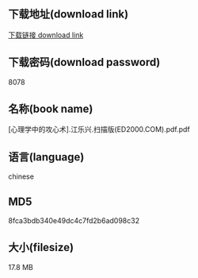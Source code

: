 ## 下载地址(download link)
[下载链接 download link](https://voluble-croquembouche-d321dc.netlify.app/?s=%5B%E5%BF%83%E7%90%86%E5%AD%A6%E4%B8%AD%E7%9A%84%E6%94%BB%E5%BF%83%E6%9C%AF%5D.%E6%B1%9F%E4%B9%90%E5%85%B4.%E6%89%AB%E6%8F%8F%E7%89%88%28ED2000.COM%29.pdf)

## 下载密码(download password)
8078

## 名称(book name)
[心理学中的攻心术].江乐兴.扫描版(ED2000.COM).pdf.pdf

## 语言(language)
chinese

## MD5
8fca3bdb340e49dc4c7fd2b6ad098c32

## 大小(filesize)
17.8 MB
